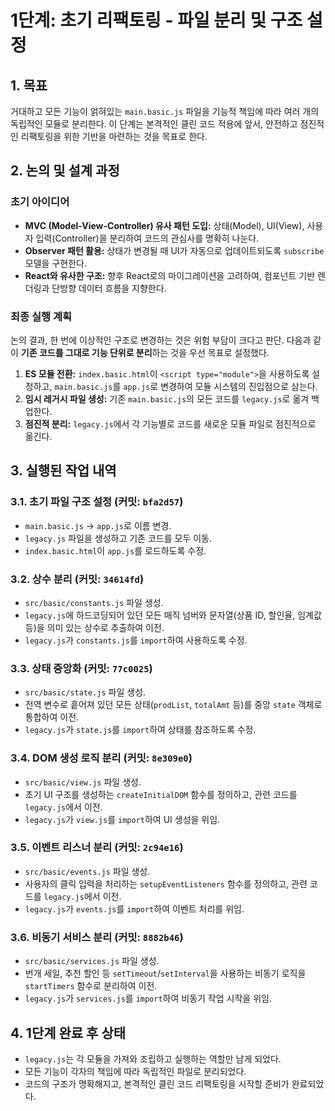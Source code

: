 # 1단계: 초기 리팩토링 - 파일 분리 및 구조 설정

## 1. 목표

거대하고 모든 기능이 얽혀있는 `main.basic.js` 파일을 기능적 책임에 따라 여러 개의 독립적인 모듈로 분리한다. 이 단계는 본격적인 클린 코드 적용에 앞서, 안전하고 점진적인 리팩토링을 위한 기반을 마련하는 것을 목표로 한다.

## 2. 논의 및 설계 과정

### 초기 아이디어

- **MVC (Model-View-Controller) 유사 패턴 도입:** 상태(Model), UI(View), 사용자 입력(Controller)을 분리하여 코드의 관심사를 명확히 나눈다.
- **Observer 패턴 활용:** 상태가 변경될 때 UI가 자동으로 업데이트되도록 `subscribe` 모델을 구현한다.
- **React와 유사한 구조:** 향후 React로의 마이그레이션을 고려하여, 컴포넌트 기반 렌더링과 단방향 데이터 흐름을 지향한다.

### 최종 실행 계획

논의 결과, 한 번에 이상적인 구조로 변경하는 것은 위험 부담이 크다고 판단. 다음과 같이 **기존 코드를 그대로 기능 단위로 분리**하는 것을 우선 목표로 설정했다.

1.  **ES 모듈 전환:** `index.basic.html`이 `<script type="module">`을 사용하도록 설정하고, `main.basic.js`를 `app.js`로 변경하여 모듈 시스템의 진입점으로 삼는다.
2.  **임시 레거시 파일 생성:** 기존 `main.basic.js`의 모든 코드를 `legacy.js`로 옮겨 백업한다.
3.  **점진적 분리:** `legacy.js`에서 각 기능별로 코드를 새로운 모듈 파일로 점진적으로 옮긴다.

## 3. 실행된 작업 내역

### 3.1. 초기 파일 구조 설정 (커밋: `bfa2d57`)

- `main.basic.js` -> `app.js`로 이름 변경.
- `legacy.js` 파일을 생성하고 기존 코드를 모두 이동.
- `index.basic.html`이 `app.js`를 로드하도록 수정.

### 3.2. 상수 분리 (커밋: `34614fd`)

- `src/basic/constants.js` 파일 생성.
- `legacy.js`에 하드코딩되어 있던 모든 매직 넘버와 문자열(상품 ID, 할인율, 임계값 등)을 의미 있는 상수로 추출하여 이전.
- `legacy.js`가 `constants.js`를 `import`하여 사용하도록 수정.

### 3.3. 상태 중앙화 (커밋: `77c0025`)

- `src/basic/state.js` 파일 생성.
- 전역 변수로 흩어져 있던 모든 상태(`prodList`, `totalAmt` 등)를 중앙 `state` 객체로 통합하여 이전.
- `legacy.js`가 `state.js`를 `import`하여 상태를 참조하도록 수정.

### 3.4. DOM 생성 로직 분리 (커밋: `8e309e0`)

- `src/basic/view.js` 파일 생성.
- 초기 UI 구조를 생성하는 `createInitialDOM` 함수를 정의하고, 관련 코드를 `legacy.js`에서 이전.
- `legacy.js`가 `view.js`를 `import`하여 UI 생성을 위임.

### 3.5. 이벤트 리스너 분리 (커밋: `2c94e16`)

- `src/basic/events.js` 파일 생성.
- 사용자의 클릭 입력을 처리하는 `setupEventListeners` 함수를 정의하고, 관련 코드를 `legacy.js`에서 이전.
- `legacy.js`가 `events.js`를 `import`하여 이벤트 처리를 위임.

### 3.6. 비동기 서비스 분리 (커밋: `8882b46`)

- `src/basic/services.js` 파일 생성.
- 번개 세일, 추천 할인 등 `setTimeout`/`setInterval`을 사용하는 비동기 로직을 `startTimers` 함수로 분리하여 이전.
- `legacy.js`가 `services.js`를 `import`하여 비동기 작업 시작을 위임.

## 4. 1단계 완료 후 상태

- `legacy.js`는 각 모듈을 가져와 조립하고 실행하는 역할만 남게 되었다.
- 모든 기능이 각자의 책임에 따라 독립적인 파일로 분리되었다.
- 코드의 구조가 명확해지고, 본격적인 클린 코드 리팩토링을 시작할 준비가 완료되었다.
